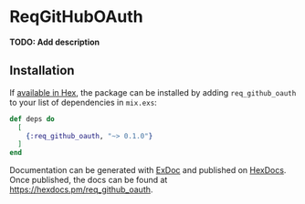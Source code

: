 # ReqGitHubOAuth

**TODO: Add description**

## Installation

If [available in Hex](https://hex.pm/docs/publish), the package can be installed
by adding `req_github_oauth` to your list of dependencies in `mix.exs`:

```elixir
def deps do
  [
    {:req_github_oauth, "~> 0.1.0"}
  ]
end
```

Documentation can be generated with [ExDoc](https://github.com/elixir-lang/ex_doc)
and published on [HexDocs](https://hexdocs.pm). Once published, the docs can
be found at <https://hexdocs.pm/req_github_oauth>.

